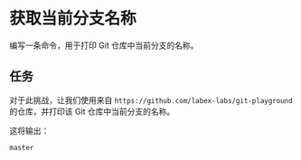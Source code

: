 # 获取当前分支名称

编写一条命令，用于打印 Git 仓库中当前分支的名称。

## 任务

对于此挑战，让我们使用来自 `https://github.com/labex-labs/git-playground` 的仓库，并打印该 Git 仓库中当前分支的名称。

这将输出：

```shell
master
```
